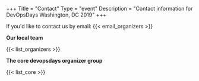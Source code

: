 +++
Title = "Contact"
Type = "event"
Description = "Contact information for DevOpsDays Washington, DC 2019"
+++

If you'd like to contact us by email: {{< email_organizers >}}

**Our local team**

{{< list_organizers >}}

**The core devopsdays organizer group**

{{< list_core >}}
